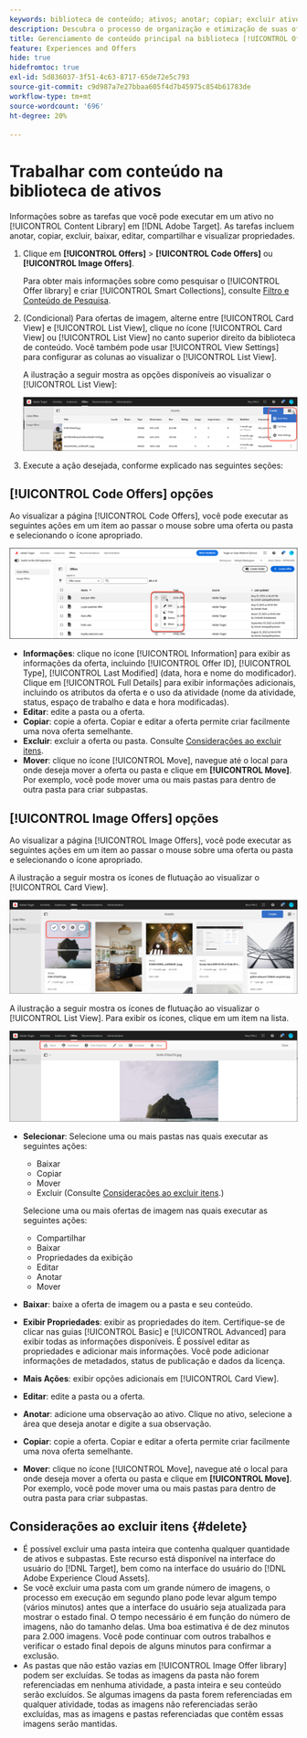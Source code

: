 ```yaml
---
keywords: biblioteca de conteúdo; ativos; anotar; copiar; excluir ativo; baixar ativo; editar conteúdo; compartilhar cartão; exibir propriedades do conteúdo
description: Descubra o processo de organização e otimização de suas ofertas de código e imagem na biblioteca  [!DNL Target] [!UICONTROL Offers].
title: Gerenciamento de conteúdo principal na biblioteca [!UICONTROL Offers]
feature: Experiences and Offers
hide: true
hidefromtoc: true
exl-id: 5d836037-3f51-4c63-8717-65de72e5c793
source-git-commit: c9d987a7e27bbaa605f4d7b45975c854b61783de
workflow-type: tm+mt
source-wordcount: '696'
ht-degree: 20%

---
```


# Trabalhar com conteúdo na biblioteca de ativos

Informações sobre as tarefas que você pode executar em um ativo no [!UICONTROL Content Library] em [!DNL Adobe Target]. As tarefas incluem anotar, copiar, excluir, baixar, editar, compartilhar e visualizar propriedades.

1. Clique em **[!UICONTROL Offers]** > **[!UICONTROL Code Offers]** ou **[!UICONTROL Image Offers]**.

   Para obter mais informações sobre como pesquisar o [!UICONTROL Offer library] e criar [!UICONTROL Smart Collections], consulte [Filtro e Conteúdo de Pesquisa](/help/main/c-experiences/c-manage-content/filter-and-search-content.md#concept_3B59B8F025BF4CEA82ECC5199D365276).

1. (Condicional) Para ofertas de imagem, alterne entre [!UICONTROL Card View] e [!UICONTROL List View], clique no ícone [!UICONTROL Card View] ou [!UICONTROL List View] no canto superior direito da biblioteca de conteúdo. Você também pode usar [!UICONTROL View Settings] para configurar as colunas ao visualizar o [!UICONTROL List View].

   A ilustração a seguir mostra as opções disponíveis ao visualizar o [!UICONTROL List View]:

   ![Opções de Exibição de Lista](/help/main/c-experiences/c-manage-content/assets/view-settings-options.png)

1. Execute a ação desejada, conforme explicado nas seguintes seções:

## [!UICONTROL Code Offers] opções

Ao visualizar a página [!UICONTROL Code Offers], você pode executar as seguintes ações em um item ao passar o mouse sobre uma oferta ou pasta e selecionando o ícone apropriado.

![Focalizar ícones na guia Ofertas de código](/help/main/c-experiences/c-manage-content/assets/code-offers-hover-icons-new.png)

* **Informações**: clique no ícone [!UICONTROL Information] para exibir as informações da oferta, incluindo [!UICONTROL Offer ID], [!UICONTROL Type], [!UICONTROL Last Modified] (data, hora e nome do modificador). Clique em [!UICONTROL Full Details] para exibir informações adicionais, incluindo os atributos da oferta e o uso da atividade (nome da atividade, status, espaço de trabalho e data e hora modificadas).
* **Editar**: edite a pasta ou a oferta.
* **Copiar**: copie a oferta. Copiar e editar a oferta permite criar facilmente uma nova oferta semelhante.
* **Excluir**: excluir a oferta ou pasta. Consulte [Considerações ao excluir itens](#delete).
* **Mover**: clique no ícone [!UICONTROL Move], navegue até o local para onde deseja mover a oferta ou pasta e clique em **[!UICONTROL Move]**. Por exemplo, você pode mover uma ou mais pastas para dentro de outra pasta para criar subpastas.

## [!UICONTROL Image Offers] opções

Ao visualizar a página [!UICONTROL Image Offers], você pode executar as seguintes ações em um item ao passar o mouse sobre uma oferta ou pasta e selecionando o ícone apropriado.

A ilustração a seguir mostra os ícones de flutuação ao visualizar o [!UICONTROL Card View].

![Passe o mouse sobre os ícones na guia Ofertas de imagem na Exibição de cartão](/help/main/c-experiences/c-manage-content/assets/image-offers-hover-icons.png)

A ilustração a seguir mostra os ícones de flutuação ao visualizar o [!UICONTROL List View]. Para exibir os ícones, clique em um item na lista.

![Passe o mouse sobre os ícones na guia Ofertas de imagem na Exibição de lista](/help/main/c-experiences/c-manage-content/assets/list-view-hover.png)

* **Selecionar**: Selecione uma ou mais pastas nas quais executar as seguintes ações:

   * Baixar
   * Copiar
   * Mover
   * Excluir (Consulte [Considerações ao excluir itens](#delete).)

  Selecione uma ou mais ofertas de imagem nas quais executar as seguintes ações:

   * Compartilhar
   * Baixar
   * Propriedades da exibição
   * Editar
   * Anotar
   * Mover 

* **Baixar**: baixe a oferta de imagem ou a pasta e seu conteúdo.
* **Exibir Propriedades**: exibir as propriedades do item. Certifique-se de clicar nas guias [!UICONTROL Basic] e [!UICONTROL Advanced] para exibir todas as informações disponíveis. É possível editar as propriedades e adicionar mais informações. Você pode adicionar informações de metadados, status de publicação e dados da licença.
* **Mais Ações**: exibir opções adicionais em [!UICONTROL Card View].
* **Editar**: edite a pasta ou a oferta.
* **Anotar**: adicione uma observação ao ativo. Clique no ativo, selecione a área que deseja anotar e digite a sua observação.
* **Copiar**: copie a oferta. Copiar e editar a oferta permite criar facilmente uma nova oferta semelhante.
* **Mover**: clique no ícone [!UICONTROL Move], navegue até o local para onde deseja mover a oferta ou pasta e clique em **[!UICONTROL Move]**. Por exemplo, você pode mover uma ou mais pastas para dentro de outra pasta para criar subpastas.

## Considerações ao excluir itens {#delete}

* É possível excluir uma pasta inteira que contenha qualquer quantidade de ativos e subpastas. Este recurso está disponível na interface do usuário do [!DNL Target], bem como na interface do usuário do [!DNL Adobe Experience Cloud Assets].
* Se você excluir uma pasta com um grande número de imagens, o processo em execução em segundo plano pode levar algum tempo (vários minutos) antes que a interface do usuário seja atualizada para mostrar o estado final. O tempo necessário é em função do número de imagens, não do tamanho delas. Uma boa estimativa é de dez minutos para 2.000 imagens. Você pode continuar com outros trabalhos e verificar o estado final depois de alguns minutos para confirmar a exclusão.
* As pastas que não estão vazias em [!UICONTROL Image Offer library] podem ser excluídas. Se todas as imagens da pasta não forem referenciadas em nenhuma atividade, a pasta inteira e seu conteúdo serão excluídos. Se algumas imagens da pasta forem referenciadas em qualquer atividade, todas as imagens não referenciadas serão excluídas, mas as imagens e pastas referenciadas que contêm essas imagens serão mantidas.
